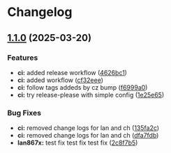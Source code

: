 # Changelog

## [1.1.0](https://github.com/kostaond/esp-eth-drivers/compare/v1.0.3...v1.1.0) (2025-03-20)


### Features

* **ci:** added release workflow ([4626bc1](https://github.com/kostaond/esp-eth-drivers/commit/4626bc104c1f60b34390d5305ae498ab2ea87d7f))
* **ci:** added workflow ([cf32eee](https://github.com/kostaond/esp-eth-drivers/commit/cf32eee4044eb6bff9bbade37ce3a60860af13d8))
* **ci:** follow tags addeds by cz bump ([f6999a0](https://github.com/kostaond/esp-eth-drivers/commit/f6999a0985c549248c882f21b14fa4cc6e65d38c))
* **ci:** try release-please with simple config ([1e25e65](https://github.com/kostaond/esp-eth-drivers/commit/1e25e65b125889cfa08c3c9b86590722e800782c))


### Bug Fixes

* **ci:** removed change logs for lan and ch ([135fa2c](https://github.com/kostaond/esp-eth-drivers/commit/135fa2c5f9cf2e92d005272f1d9d2d0feee37121))
* **ci:** removed change logs for lan and ch ([dfa7fdb](https://github.com/kostaond/esp-eth-drivers/commit/dfa7fdb450244b08b51e1e52934ac4302408056c))
* **lan867x:** test fix test fix test fix ([2c8f7b5](https://github.com/kostaond/esp-eth-drivers/commit/2c8f7b5dd0abe88abe7ff40cadc83c9ef248ab01))
